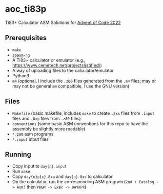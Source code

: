 # aoc_ti83p
Ti83+ Calculator ASM Solutions for [Advent of Code 2022](https://adventofcode.com/2022)

## Prerequisites
* `make`
* [`spasm-ng`](https://github.com/alberthdev/spasm-ng)
* A TI83+ calculator or emulator (e.g., <https://www.cemetech.net/projects/jstified/>)
* A way of uploading files to the calculator/emulator
* Python3
* `m4` (optional, I include the `.z80` files generated from the `.m4` files; may or may not be general `m4` compaitible, I use the GNU version)

## Files
* `Makefile` (basic makefile, includes `make` to create `.8xs` files from `.input` files and `.8xp` files from `.z80` files)
* `conventions` (some basic ASM conventions for this repo to have the assembly be slightly more readable)
* `*.z80` asm programs
* `*.input` input files

## Running
* Copy input to `day{n}.input`
* Run `make`
* Copy `day{n}p{x}.8xp` and `day{n}.8xs` to calculator
* On the calculator, run the corresponding ASM program (`2nd + Catalog -> Asm(` then `PRGM -> Exec -> DAYNPX`)

